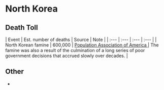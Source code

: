 # North Korea

## Death Toll

| Event | Est. number of deaths | Source | Note |
| :--- | :--- | :--- | :--- |
| North Korean famine | 600,000 | [Population Association of America](https://paa2011.princeton.edu/papers/111030) | The famine was also a result of the culmination of a long series of poor government decisions that accrued slowly over decades. |

## Other

* 
